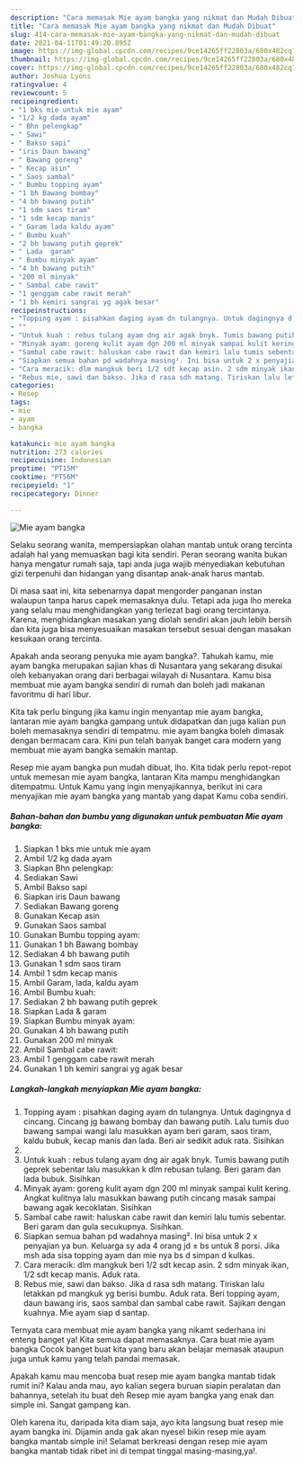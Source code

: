 ```yaml
---
description: "Cara memasak Mie ayam bangka yang nikmat dan Mudah Dibuat"
title: "Cara memasak Mie ayam bangka yang nikmat dan Mudah Dibuat"
slug: 414-cara-memasak-mie-ayam-bangka-yang-nikmat-dan-mudah-dibuat
date: 2021-04-11T01:49:20.895Z
image: https://img-global.cpcdn.com/recipes/9ce14265ff22803a/680x482cq70/mie-ayam-bangka-foto-resep-utama.jpg
thumbnail: https://img-global.cpcdn.com/recipes/9ce14265ff22803a/680x482cq70/mie-ayam-bangka-foto-resep-utama.jpg
cover: https://img-global.cpcdn.com/recipes/9ce14265ff22803a/680x482cq70/mie-ayam-bangka-foto-resep-utama.jpg
author: Joshua Lyons
ratingvalue: 4
reviewcount: 5
recipeingredient:
- "1 bks mie untuk mie ayam"
- "1/2 kg dada ayam"
- " Bhn pelengkap"
- " Sawi"
- " Bakso sapi"
- "iris Daun bawang"
- " Bawang goreng"
- " Kecap asin"
- " Saos sambal"
- " Bumbu topping ayam"
- "1 bh Bawang bombay"
- "4 bh bawang putih"
- "1 sdm saos tiram"
- "1 sdm kecap manis"
- " Garam lada kaldu ayam"
- " Bumbu kuah"
- "2 bh bawang putih geprek"
- " Lada  garam"
- " Bumbu minyak ayam"
- "4 bh bawang putih"
- "200 ml minyak"
- " Sambal cabe rawit"
- "1 genggam cabe rawit merah"
- "1 bh kemiri sangrai yg agak besar"
recipeinstructions:
- "Topping ayam : pisahkan daging ayam dn tulangnya. Untuk dagingnya d cincang. Cincang jg bawang bombay dan bawang putih. Lalu tumis duo bawang sampai wangi lalu masukkan ayam beri garam, saos tiram, kaldu bubuk, kecap manis dan lada. Beri air sedikit aduk rata. Sisihkan"
- ""
- "Untuk kuah : rebus tulang ayam dng air agak bnyk. Tumis bawang putih geprek sebentar lalu masukkan k dlm rebusan tulang. Beri garam dan lada bubuk. Sisihkan"
- "Minyak ayam: goreng kulit ayam dgn 200 ml minyak sampai kulit kering. Angkat kulitnya lalu masukkan bawang putih cincang masak sampai bawang agak kecoklatan. Sisihkan"
- "Sambal cabe rawit: haluskan cabe rawit dan kemiri lalu tumis sebentar. Beri garam dan gula secukupnya. Sisihkan."
- "Siapkan semua bahan pd wadahnya masing². Ini bisa untuk 2 x penyajian ya bun. Keluarga sy ada 4 orang jd ± bs untuk 8 porsi. Jika msh ada sisa topping ayam dan mie nya bs d simpan d kulkas."
- "Cara meracik: dlm mangkuk beri 1/2 sdt kecap asin. 2 sdm minyak ikan, 1/2 sdt kecap manis. Aduk rata."
- "Rebus mie, sawi dan bakso. Jika d rasa sdh matang. Tiriskan lalu letakkan pd mangkuk yg berisi bumbu. Aduk rata. Beri topping ayam, daun bawang iris, saos sambal dan sambal cabe rawit. Sajikan dengan kuahnya. Mie ayam siap d santap."
categories:
- Resep
tags:
- mie
- ayam
- bangka

katakunci: mie ayam bangka 
nutrition: 273 calories
recipecuisine: Indonesian
preptime: "PT15M"
cooktime: "PT56M"
recipeyield: "1"
recipecategory: Dinner

---
```



![Mie ayam bangka](https://img-global.cpcdn.com/recipes/9ce14265ff22803a/680x482cq70/mie-ayam-bangka-foto-resep-utama.jpg)

Selaku seorang wanita, mempersiapkan olahan mantab untuk orang tercinta adalah hal yang memuaskan bagi kita sendiri. Peran seorang  wanita bukan hanya mengatur rumah saja, tapi anda juga wajib menyediakan kebutuhan gizi terpenuhi dan hidangan yang disantap anak-anak harus mantab.

Di masa  saat ini, kita sebenarnya dapat mengorder panganan instan walaupun tanpa harus capek memasaknya dulu. Tetapi ada juga lho mereka yang selalu mau menghidangkan yang terlezat bagi orang tercintanya. Karena, menghidangkan masakan yang diolah sendiri akan jauh lebih bersih dan kita juga bisa menyesuaikan masakan tersebut sesuai dengan masakan kesukaan orang tercinta. 



Apakah anda seorang penyuka mie ayam bangka?. Tahukah kamu, mie ayam bangka merupakan sajian khas di Nusantara yang sekarang disukai oleh kebanyakan orang dari berbagai wilayah di Nusantara. Kamu bisa membuat mie ayam bangka sendiri di rumah dan boleh jadi makanan favoritmu di hari libur.

Kita tak perlu bingung jika kamu ingin menyantap mie ayam bangka, lantaran mie ayam bangka gampang untuk didapatkan dan juga kalian pun boleh memasaknya sendiri di tempatmu. mie ayam bangka boleh dimasak dengan bermacam cara. Kini pun telah banyak banget cara modern yang membuat mie ayam bangka semakin mantap.

Resep mie ayam bangka pun mudah dibuat, lho. Kita tidak perlu repot-repot untuk memesan mie ayam bangka, lantaran Kita mampu menghidangkan ditempatmu. Untuk Kamu yang ingin menyajikannya, berikut ini cara menyajikan mie ayam bangka yang mantab yang dapat Kamu coba sendiri.

<!--inarticleads1-->

##### Bahan-bahan dan bumbu yang digunakan untuk pembuatan Mie ayam bangka:

1. Siapkan 1 bks mie untuk mie ayam
1. Ambil 1/2 kg dada ayam
1. Siapkan  Bhn pelengkap:
1. Sediakan  Sawi
1. Ambil  Bakso sapi
1. Siapkan iris Daun bawang
1. Sediakan  Bawang goreng
1. Gunakan  Kecap asin
1. Gunakan  Saos sambal
1. Gunakan  Bumbu topping ayam:
1. Gunakan 1 bh Bawang bombay
1. Sediakan 4 bh bawang putih
1. Gunakan 1 sdm saos tiram
1. Ambil 1 sdm kecap manis
1. Ambil  Garam, lada, kaldu ayam
1. Ambil  Bumbu kuah:
1. Sediakan 2 bh bawang putih geprek
1. Siapkan  Lada &amp; garam
1. Siapkan  Bumbu minyak ayam:
1. Gunakan 4 bh bawang putih
1. Gunakan 200 ml minyak
1. Ambil  Sambal cabe rawit:
1. Ambil 1 genggam cabe rawit merah
1. Gunakan 1 bh kemiri sangrai yg agak besar




<!--inarticleads2-->

##### Langkah-langkah menyiapkan Mie ayam bangka:

1. Topping ayam : pisahkan daging ayam dn tulangnya. Untuk dagingnya d cincang. Cincang jg bawang bombay dan bawang putih. Lalu tumis duo bawang sampai wangi lalu masukkan ayam beri garam, saos tiram, kaldu bubuk, kecap manis dan lada. Beri air sedikit aduk rata. Sisihkan
1. 
1. Untuk kuah : rebus tulang ayam dng air agak bnyk. Tumis bawang putih geprek sebentar lalu masukkan k dlm rebusan tulang. Beri garam dan lada bubuk. Sisihkan
1. Minyak ayam: goreng kulit ayam dgn 200 ml minyak sampai kulit kering. Angkat kulitnya lalu masukkan bawang putih cincang masak sampai bawang agak kecoklatan. Sisihkan
1. Sambal cabe rawit: haluskan cabe rawit dan kemiri lalu tumis sebentar. Beri garam dan gula secukupnya. Sisihkan.
1. Siapkan semua bahan pd wadahnya masing². Ini bisa untuk 2 x penyajian ya bun. Keluarga sy ada 4 orang jd ± bs untuk 8 porsi. Jika msh ada sisa topping ayam dan mie nya bs d simpan d kulkas.
1. Cara meracik: dlm mangkuk beri 1/2 sdt kecap asin. 2 sdm minyak ikan, 1/2 sdt kecap manis. Aduk rata.
1. Rebus mie, sawi dan bakso. Jika d rasa sdh matang. Tiriskan lalu letakkan pd mangkuk yg berisi bumbu. Aduk rata. Beri topping ayam, daun bawang iris, saos sambal dan sambal cabe rawit. Sajikan dengan kuahnya. Mie ayam siap d santap.




Ternyata cara membuat mie ayam bangka yang nikamt sederhana ini enteng banget ya! Kita semua dapat memasaknya. Cara buat mie ayam bangka Cocok banget buat kita yang baru akan belajar memasak ataupun juga untuk kamu yang telah pandai memasak.

Apakah kamu mau mencoba buat resep mie ayam bangka mantab tidak rumit ini? Kalau anda mau, ayo kalian segera buruan siapin peralatan dan bahannya, setelah itu buat deh Resep mie ayam bangka yang enak dan simple ini. Sangat gampang kan. 

Oleh karena itu, daripada kita diam saja, ayo kita langsung buat resep mie ayam bangka ini. Dijamin anda gak akan nyesel bikin resep mie ayam bangka mantab simple ini! Selamat berkreasi dengan resep mie ayam bangka mantab tidak ribet ini di tempat tinggal masing-masing,ya!.

